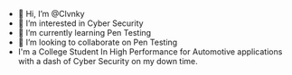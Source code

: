 - 👋 Hi, I’m @Clvnky
- 👀 I’m interested in Cyber Security
- 🌱 I’m currently learning Pen Testing
- 💞️ I’m looking to collaborate on Pen Testing
- I'm a College Student In High Performance for Automotive applications with a dash of Cyber Security on my down time.

<!---
Clvnky/Clvnky is a ✨ special ✨ repository because its `README.md` (this file) appears on your GitHub profile.
You can click the Preview link to take a look at your changes.
--->
